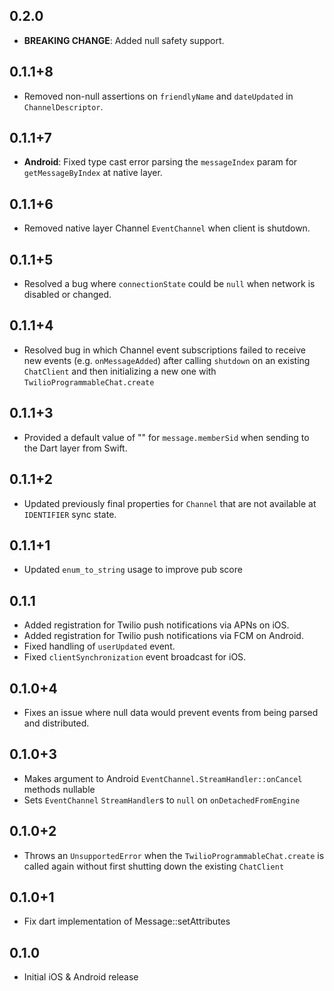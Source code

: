 ## 0.2.0

* **BREAKING CHANGE**: Added null safety support.

## 0.1.1+8

* Removed non-null assertions on `friendlyName` and `dateUpdated` in `ChannelDescriptor`.

## 0.1.1+7

* **Android**: Fixed type cast error parsing the `messageIndex` param for `getMessageByIndex` at native layer.

## 0.1.1+6

* Removed native layer Channel `EventChannel` when client is shutdown.

## 0.1.1+5

* Resolved a bug where `connectionState` could be `null` when network is disabled or changed.

## 0.1.1+4

* Resolved bug in which Channel event subscriptions failed to receive new events (e.g. `onMessageAdded`) after calling `shutdown` on an existing `ChatClient` and then initializing a new one with `TwilioProgrammableChat.create`

## 0.1.1+3

* Provided a default value of "" for `message.memberSid` when sending to the Dart layer from Swift.

## 0.1.1+2

* Updated previously final properties for `Channel` that are not available at `IDENTIFIER` sync state.

## 0.1.1+1

* Updated `enum_to_string` usage to improve pub score

## 0.1.1

* Added registration for Twilio push notifications via APNs on iOS.
* Added registration for Twilio push notifications via FCM on Android.
* Fixed handling of `userUpdated` event.
* Fixed `clientSynchronization` event broadcast for iOS.

## 0.1.0+4

* Fixes an issue where null data would prevent events from being parsed and distributed.

## 0.1.0+3

* Makes argument to Android `EventChannel.StreamHandler::onCancel` methods nullable
* Sets `EventChannel` `StreamHandler`s to `null` on `onDetachedFromEngine`

## 0.1.0+2

* Throws an `UnsupportedError` when the `TwilioProgrammableChat.create` is called again without first shutting down the existing `ChatClient`

## 0.1.0+1

* Fix dart implementation of Message::setAttributes

## 0.1.0

* Initial iOS & Android release
